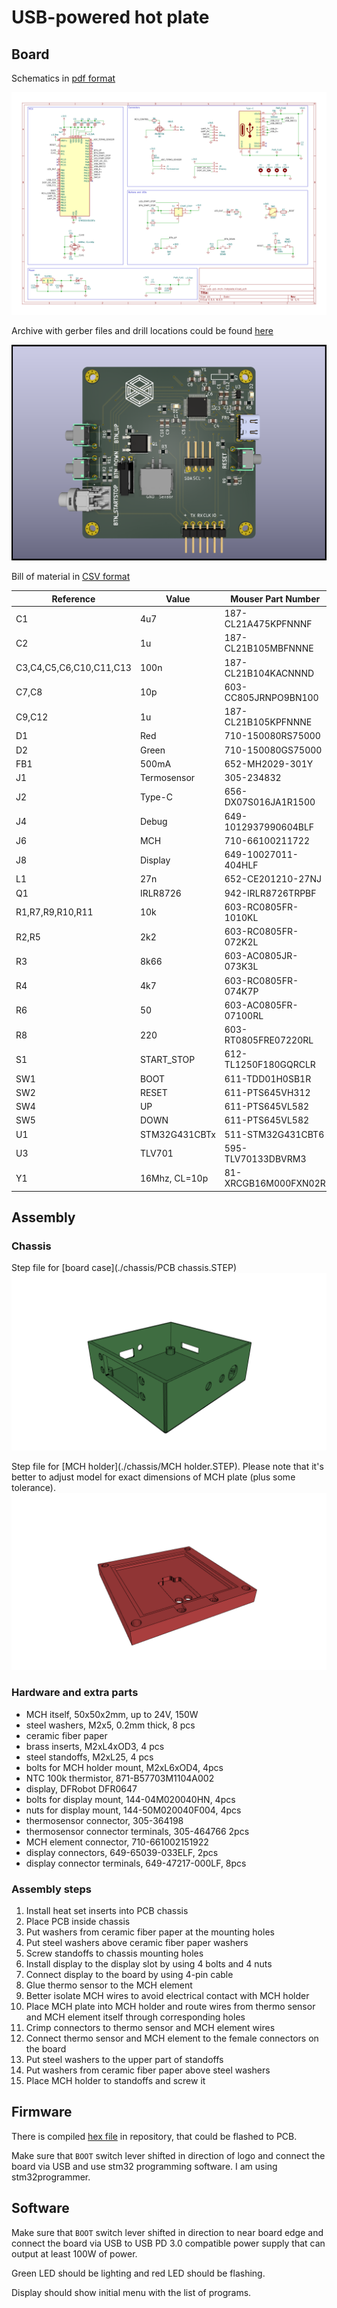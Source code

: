 # USB-powered hot plate

## Board

Schematics in [pdf format](./images/schematic.pdf)

![schematic](./images/schematic.png)

Archive with gerber files and drill locations could be found [here](./pcb/manufacturing/manufacturing.zip)

![pcb](./images/pcb.png)

Bill of material in [CSV format](./pcb/usb-pd-mch-hotplate.csv)

|Reference              |Value        |Mouser Part Number  |Qty|DNP|
|-----------------------|-------------|--------------------|---|---|
|C1                     |4u7          |187-CL21A475KPFNNNF |1  |   |
|C2                     |1u           |187-CL21B105MBFNNNE |1  |   |
|C3,C4,C5,C6,C10,C11,C13|100n         |187-CL21B104KACNNND |7  |   |
|C7,C8                  |10p          |603-CC805JRNPO9BN100|2  |   |
|C9,C12                 |1u           |187-CL21B105KPFNNNE |2  |   |
|D1                     |Red          |710-150080RS75000   |1  |   |
|D2                     |Green        |710-150080GS75000   |1  |   |
|FB1                    |500mA        |652-MH2029-301Y     |1  |   |
|J1                     |Termosensor  |305-234832          |1  |   |
|J2                     |Type-C       |656-DX07S016JA1R1500|1  |   |
|J4                     |Debug        |649-1012937990604BLF|1  |   |
|J6                     |MCH          |710-66100211722     |1  |   |
|J8                     |Display      |649-10027011-404HLF |1  |   |
|L1                     |27n          |652-CE201210-27NJ   |1  |   |
|Q1                     |IRLR8726     |942-IRLR8726TRPBF   |1  |   |
|R1,R7,R9,R10,R11       |10k          |603-RC0805FR-1010KL |5  |   |
|R2,R5                  |2k2          |603-RC0805FR-072K2L |2  |   |
|R3                     |8k66         |603-AC0805JR-073K3L |1  |   |
|R4                     |4k7          |603-RC0805FR-074K7P |1  |   |
|R6                     |50           |603-AC0805FR-07100RL|1  |   |
|R8                     |220          |603-RT0805FRE07220RL|1  |   |
|S1                     |START_STOP   |612-TL1250F180GQRCLR|1  |   |
|SW1                    |BOOT         |611-TDD01H0SB1R     |1  |   |
|SW2                    |RESET        |611-PTS645VH312     |1  |   |
|SW4                    |UP           |611-PTS645VL582     |1  |   |
|SW5                    |DOWN         |611-PTS645VL582     |1  |   |
|U1                     |STM32G431CBTx| 511-STM32G431CBT6  |1  |   |
|U3                     |TLV701       |595-TLV70133DBVRM3  |1  |   |
|Y1                     |16Mhz, CL=10p|81-XRCGB16M000FXN02R|1  |   |

## Assembly

### Chassis

Step file for [board case](./chassis/PCB chassis.STEP)
![chassis](./images/chassis.png)

Step file for [MCH holder](./chassis/MCH holder.STEP). Please note that it's better to adjust model for exact dimensions of MCH plate (plus some tolerance).
![holder](./images/holder.png)

### Hardware and extra parts

- MCH itself, 50x50x2mm, up to 24V, 150W
- steel washers, M2x5, 0.2mm thick, 8 pcs
- ceramic fiber paper
- brass inserts, M2xL4xOD3, 4 pcs
- steel standoffs, M2xL25, 4 pcs
- bolts for MCH holder mount, M2xL6xOD4, 4pcs
- NTC 100k thermistor, 	871-B57703M1104A002
- display, DFRobot DFR0647
- bolts for display mount, 144-04M020040HN, 4pcs
- nuts for display mount, 144-50M020040F004, 4pcs
- thermosensor connector, 305-364198
- thermosensor connector terminals, 305-464766 2pcs
- MCH element connector, 710-661002151922
- display connectors, 649-65039-033ELF, 2pcs
- display connector terminals, 649-47217-000LF, 8pcs

### Assembly steps

1. Install heat set inserts into PCB chassis
2. Place PCB inside chassis
3. Put washers from ceramic fiber paper at the mounting holes
4. Put steel washers above ceramic fiber paper washers
5. Screw standoffs to chassis mounting holes
6. Install display to the display slot by using 4 bolts and 4 nuts
7. Connect display to the board by using 4-pin cable
8. Glue thermo sensor to the MCH element
9. Better isolate MCH wires to avoid electrical contact with MCH holder
10. Place MCH plate into MCH holder and route wires from thermo sensor and MCH element itself through corresponding holes
11. Crimp connectors to thermo sensor and MCH element wires
12. Connect thermo sensor and MCH element to the female connectors on the board
13. Put steel washers to the upper part of standoffs 
14. Put washers from ceramic fiber paper above steel washers
15. Place MCH holder to standoffs and screw it

## Firmware

There is compiled [hex file](./firmware/bin/usb-pd-mch-hotplate.hex) in repository, that could be flashed to PCB.

Make sure that `BOOT` switch lever shifted in direction of logo and connect the board via USB and use stm32 programming software. I am using stm32programmer.


## Software

Make sure that `BOOT` switch lever shifted in direction to near board edge and connect the board via USB to USB PD 3.0 compatible power supply that can output at least 100W of power. 

Green LED should be lighting and red LED should be flashing.

Display should show initial menu with the list of programs.
